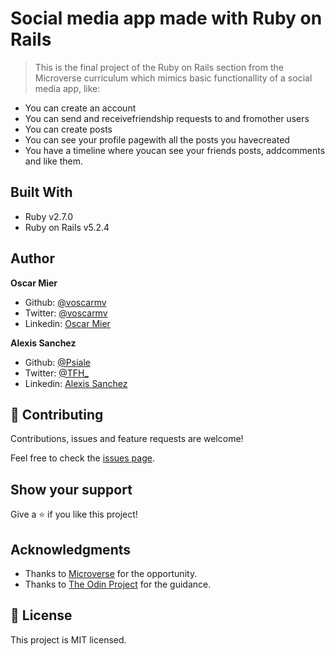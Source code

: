 # Social media app made with Ruby on Rails

> This is the final project of the Ruby on Rails section from the Microverse curriculum which mimics basic functionallity of a social media app, like:

- You can create an account
- You can send and receivefriendship requests to and fromother users
- You can create posts
- You can see your profile pagewith all the posts you havecreated
- You have a timeline where youcan see your friends posts, addcomments and like them.
    

## Built With

- Ruby v2.7.0
- Ruby on Rails v5.2.4

## Author

**Oscar Mier**
- Github: [@voscarmv](https://github.com/voscarmv)
- Twitter: [@voscarmv](https://twitter.com/voscarmv)
- Linkedin: [Oscar Mier](https://www.linkedin.com/in/oscar-mier-072984196/) 

**Alexis Sanchez**
- Github: [@Psiale](https://github.com/Psiale)
- Twitter: [@TFH_](https://twitter.com/TFH_)
- Linkedin: [Alexis Sanchez](https://www.linkedin.com/in/alexis-sanchez-dev/)

## 🤝 Contributing

Contributions, issues and feature requests are welcome!

Feel free to check the [issues page](https://github.com/Psiale/RoR-Blog-App/issues).

## Show your support

Give a ⭐️ if you like this project!

## Acknowledgments

- Thanks to [Microverse](www.microverse.org) for the opportunity.
- Thanks to [The Odin Project](https://www.theodinproject.com/) for the guidance.


## 📝 License

This project is MIT licensed.
